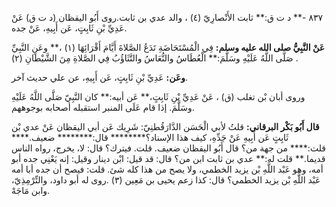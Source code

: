 ٨٣٧ -** د ت ق:** ثابت الأَنْصارِيّ (٤) ، والد عدي بن ثابت.روى أَبُو اليقظان (د ت ق) عَنْ عَدِيِّ بْنِ ثَابِتٍ، عَن أَبِيهِ، عَنْ جده.

**عَنْ النَّبِيُّ صلى الله عليه وسلم:** فِي الْمُسْتَحَاضَةِ تَدَعُ الصَّلاةَ أَيَّامَ أَقْرَائِهَا (١) ،** وعَنِ النَّبِيِّ صَلَّى اللَّهُ عَلَيْهِ وسَلَّمَ:** الْعُطَاسُ والنُّعَاسُ والتَّثَاؤُبُ فِي الصَّلاةِ مِنَ الشَّيْطَانِ (٢) .

**وعَن:** عَدِيِّ بْنِ ثَابِتٍ، عَن أَبِيهِ، عن علي حديث آخر.

وروى أبان بْن تغلب (ق) ، عَنْ عَدِيِّ بْنِ ثَابِتٍ،** عَن أبيه:** كان النَّبِيّ صَلَّى اللَّهُ عَلَيْهِ وسَلَّمَ. إذا قام عَلَى المنبر استقبله أصحابه بوجوههم.

**قال أَبُو بَكْر البرقاني:** قلتُ لأبي الْحَسَن الدَّارَقُطنِيّ: شَرِيك عَن أبي اليقظان عَنْ عدي بْن ثَابِتٍ عَن أَبِيهِ عَنْ جَدِّهِ، كيف هذا الإسناد؟******** قال:******** ضعيف.**** قلت:**** من جهة من؟ قال أَبُو اليقظان ضعيف. قلت. فيترك؟ قال: لا، يخرج، رواه الناس قديما.** قلت له:** عدي بن ثابت ابن من؟ قال: قد قيل: ابْن دينار وقيل: إنه يَعْنِي جده أبو أمه، وهو عَبْد اللَّهِ بْن يزيد الخطمي، ولا يصح من هذا كله شئ. قلت: فيصح أن جده أبا أمه عَبْد اللَّهِ بْن يزيد الخطمي؟ قال: كذا زعم يحيى بن مَعِين (٣) .روى له أبو داود، والتِّرْمِذِيّ، وابن مَاجَهْ.